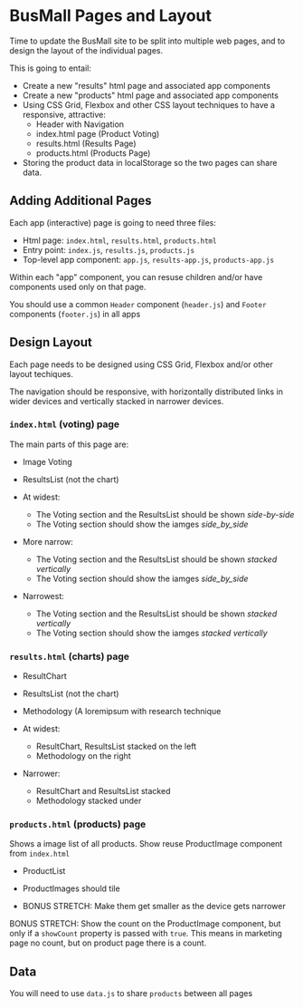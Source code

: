 # BusMall Pages and Layout

Time to update the BusMall site to be split into multiple web pages, and to design the layout of the individual pages. 

This is going to entail:

* Create a new "results" html page and associated app components
* Create a new "products" html page and associated app components
* Using CSS Grid, Flexbox and other CSS layout techniques to have a responsive, attractive:
    * Header with Navigation
    * index.html page (Product Voting)
    * results.html (Results Page)
    * products.html (Products Page)
* Storing the product data in localStorage so the two pages can share data.

## Adding Additional Pages

Each app (interactive) page is going to need three files:

* Html page: `index.html`, `results.html`, `products.html`
* Entry point: `index.js`, `results.js`, `products.js`
* Top-level app component: `app.js`, `results-app.js`, `products-app.js`

Within each "app" component, you can resuse children and/or have components used only on that page.

You should use a common `Header` component (`header.js`) and `Footer` components (`footer.js`) in all apps

## Design Layout

Each page needs to be designed using CSS Grid, Flexbox and/or other layout techiques.

The navigation should be responsive, with horizontally distributed links in wider devices
and vertically stacked in narrower devices.

### `index.html` (voting) page

The main parts of this page are:

* Image Voting
* ResultsList (not the chart)

* At widest:
  * The Voting section and the ResultsList should be shown _side-by-side_
  * The Voting section should show the iamges _side_by_side_
* More narrow:
  * The Voting section and the ResultsList should be shown _stacked vertically_
  * The Voting section should show the iamges _side_by_side_
* Narrowest:
  * The Voting section and the ResultsList should be shown _stacked vertically_
  * The Voting section should show the iamges _stacked vertically_
  
### `results.html` (charts) page

* ResultChart
* ResultsList (not the chart)
* Methodology (A loremipsum with research technique

* At widest:
  * ResultChart, ResultsList stacked on the left
  * Methodology on the right
* Narrower:
  * ResultChart and ResultsList stacked
  * Methodology stacked under
  
### `products.html` (products) page

Shows a image list of all products. Show reuse ProductImage component from `index.html`

* ProductList

* ProductImages should tile
* BONUS STRETCH: Make them get smaller as the device gets narrower

BONUS STRETCH: Show the count on the ProductImage component, but only if a `showCount` property is passed with `true`. This means in marketing page no count, but on product page there is a count.

## Data

You will need to use `data.js` to share `products` between all pages